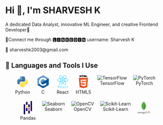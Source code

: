 <h1>Hi 👋, I'm SHARVESH K </h1>
<p>A dedicated Data Analyst, innovative ML Engineer, and creative Frontend Developer🚀 </p>
<p>📶Connect me through 🅻🅸🅽🅺🅴🅳🅸🅽 username: Sharvesh K</p>
<p>📩 sharveshk2003@gmail.com</p>

<h2>🚀 Languages and Tools I Use</h2>
<div style="display: flex; flex-wrap: wrap; gap: 20px; justify-content: center;">
  <div style="text-align: center;">
    <img src="https://raw.githubusercontent.com/devicons/devicon/master/icons/python/python-original.svg" alt="Python" width="42" height="42" />
    <br>Python
  </div>

  <div style="text-align: center;">
    <img src="https://raw.githubusercontent.com/devicons/devicon/master/icons/c/c-original.svg" alt="C" width="42" height="42" />
    <br>C
  </div>

  <div style="text-align: center;">
    <img src="https://raw.githubusercontent.com/devicons/devicon/master/icons/react/react-original-wordmark.svg" alt="React" width="42" height="42" />
    <br>React
  </div>

  <div style="text-align: center;">
    <img src="https://raw.githubusercontent.com/devicons/devicon/master/icons/html5/html5-original-wordmark.svg" alt="HTML5" width="42" height="42" />
    <br>HTML5
  </div>

  <div style="text-align: center;">
    <img src="https://www.vectorlogo.zone/logos/tensorflow/tensorflow-icon.svg" alt="TensorFlow" width="42" height="42" />
    <br>TensorFlow
  </div>

  <div style="text-align: center;">
    <img src="https://www.vectorlogo.zone/logos/pytorch/pytorch-icon.svg" alt="PyTorch" width="42" height="42" />
    <br>PyTorch
  </div>

  <div style="text-align: center;">
    <img src="https://raw.githubusercontent.com/devicons/devicon/2ae2a900d2f041da66e950e4d48052658d850630/icons/pandas/pandas-original.svg" alt="Pandas" width="42" height="42" />
    <br>Pandas
  </div>

  <div style="text-align: center;">
    <img src="https://seaborn.pydata.org/_images/logo-mark-lightbg.svg" alt="Seaborn" width="42" height="42" />
    <br>Seaborn
  </div>

  <div style="text-align: center;">
    <img src="https://www.vectorlogo.zone/logos/opencv/opencv-icon.svg" alt="OpenCV" width="42" height="42" />
    <br>OpenCV
  </div>

  <div style="text-align: center;">
    <img src="https://upload.wikimedia.org/wikipedia/commons/0/05/Scikit_learn_logo_small.svg" alt="Scikit-Learn" width="42" height="42" />
    <br>Scikit-Learn
  </div>

  <div style="text-align: center;">
    <img src="https://raw.githubusercontent.com/devicons/devicon/master/icons/mongodb/mongodb-original-wordmark.svg" alt="MongoDB" width="42" height="42" />
    <br
